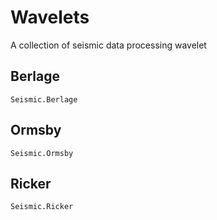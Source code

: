 # Wavelets
A collection of seismic data processing wavelet

## Berlage

```@docs
Seismic.Berlage
```

## Ormsby
```@docs
Seismic.Ormsby
```

## Ricker
```@docs
Seismic.Ricker
```
 
